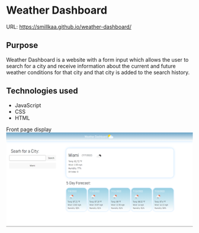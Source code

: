 # Weather Dashboard
URL: https://smillkaa.github.io/weather-dashboard/

## Purpose
Weather Dashboard is a website with a form input which allows the user to search for a city and receive information about the current and future weather conditions for that city and that city is added to the search history.

## Technologies used
- JavaScript
- CSS
- HTML

Front page display
![](assets/images/display.png)